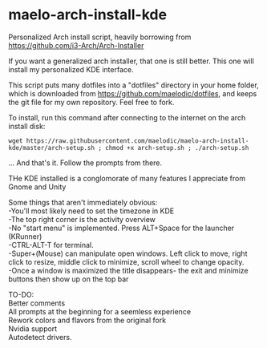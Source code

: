 # maelo-arch-install-kde

Personalized Arch install script, heavily borrowing from https://github.com/i3-Arch/Arch-Installer

If you want a generalized arch installer, that one is still better. This one will install my personalized KDE interface.

This script puts many dotfiles into a "dotfiles" directory in your home folder, which is downloaded from https://github.com/maelodic/dotfiles, and keeps the git file for my own repository. Feel free to fork.

To install, run this command after connecting to the internet on the arch install disk:

    wget https://raw.githubusercontent.com/maelodic/maelo-arch-install-kde/master/arch-setup.sh ; chmod +x arch-setup.sh ; ./arch-setup.sh

... And that's it. Follow the prompts from there.

THe KDE installed is a conglomorate of many features I appreciate from Gnome and Unity

Some things that aren't immediately obvious:   
-You'll most likely need to set the timezone in KDE   
-The top right corner is the activity overview   
-No "start menu" is implemented. Press ALT+Space for the launcher (KRunner)   
-CTRL-ALT-T for terminal.   
-Super+(Mouse) can manipulate open windows. Left click to move, right click to resize, middle click to minimize, scroll wheel to change opacity.   
-Once a window is maximized the title disappears- the exit and minimize buttons then show up on the top bar   

TO-DO:   
Better comments   
All prompts at the beginning for a seemless experience   
Rework colors and flavors from the original fork   
Nvidia support   
Autodetect drivers.   
 
